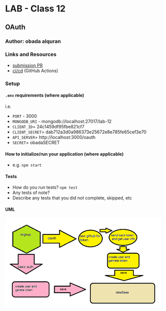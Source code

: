 # LAB - Class 12

## OAuth

### Author: obada alquran

### Links and Resources

- [submission PR](https://github.com/obadeh/Authentication/pull/3)
- [ci/cd](http://xyz.com) (GitHub Actions)


### Setup

#### `.env` requirements (where applicable)

i.e.

- `PORT` - 3000
- `MONGODB_URI` - mongodb://localhost:27017/lab-12
- `CLIENT_ID`= 24c1459df95fbe821cf7
- `CLIENT_SECRET`= dab712a3d0a986373e25672e8e785fe65cef3e70
- `API_SERVER`= http://localhost:3000/oauth
- `SECRET`= obadaSECRET


#### How to initialize/run your application (where applicable)

- e.g. `npm start`

#### Tests

- How do you run tests? `npm test`
- Any tests of note?
- Describe any tests that you did not complete, skipped, etc

#### UML

![uml](./oauth.png)